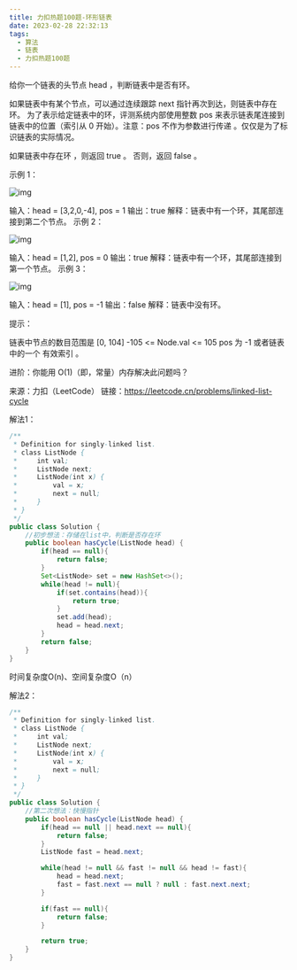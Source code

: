 ```yaml
---
title: 力扣热题100题-环形链表
date: 2023-02-28 22:32:13
tags:
  - 算法
  - 链表
  - 力扣热题100题
---
```


给你一个链表的头节点 head ，判断链表中是否有环。

如果链表中有某个节点，可以通过连续跟踪 next 指针再次到达，则链表中存在环。 为了表示给定链表中的环，评测系统内部使用整数 pos 来表示链表尾连接到链表中的位置（索引从 0 开始）。注意：pos 不作为参数进行传递 。仅仅是为了标识链表的实际情况。

如果链表中存在环 ，则返回 true 。 否则，返回 false 。

 

示例 1：

![img](https://assets.leetcode-cn.com/aliyun-lc-upload/uploads/2018/12/07/circularlinkedlist.png)

输入：head = [3,2,0,-4], pos = 1
输出：true
解释：链表中有一个环，其尾部连接到第二个节点。
示例 2：

![img](https://assets.leetcode-cn.com/aliyun-lc-upload/uploads/2018/12/07/circularlinkedlist_test2.png)

输入：head = [1,2], pos = 0
输出：true
解释：链表中有一个环，其尾部连接到第一个节点。
示例 3：

![img](https://assets.leetcode-cn.com/aliyun-lc-upload/uploads/2018/12/07/circularlinkedlist_test3.png)

输入：head = [1], pos = -1
输出：false
解释：链表中没有环。


提示：

链表中节点的数目范围是 [0, 104]
-105 <= Node.val <= 105
pos 为 -1 或者链表中的一个 有效索引 。


进阶：你能用 O(1)（即，常量）内存解决此问题吗？

来源：力扣（LeetCode）
链接：https://leetcode.cn/problems/linked-list-cycle

解法1：

```java
/**
 * Definition for singly-linked list.
 * class ListNode {
 *     int val;
 *     ListNode next;
 *     ListNode(int x) {
 *         val = x;
 *         next = null;
 *     }
 * }
 */
public class Solution {
    //初步想法：存储在list中，判断是否存在环
    public boolean hasCycle(ListNode head) {
        if(head == null){
            return false;
        }
        Set<ListNode> set = new HashSet<>();
        while(head != null){
            if(set.contains(head)){
                return true;
            }
            set.add(head);
            head = head.next;
        }
        return false;
    }
}
```

时间复杂度O(n)、空间复杂度O（n）



解法2：

```java
/**
 * Definition for singly-linked list.
 * class ListNode {
 *     int val;
 *     ListNode next;
 *     ListNode(int x) {
 *         val = x;
 *         next = null;
 *     }
 * }
 */
public class Solution {
    //第二次想法：快慢指针
    public boolean hasCycle(ListNode head) {
        if(head == null || head.next == null){
            return false;
        }
        ListNode fast = head.next;

        while(head != null && fast != null && head != fast){
            head = head.next;
            fast = fast.next == null ? null : fast.next.next;
        }

        if(fast == null){
            return false;
        }

        return true;
    }
}
```

